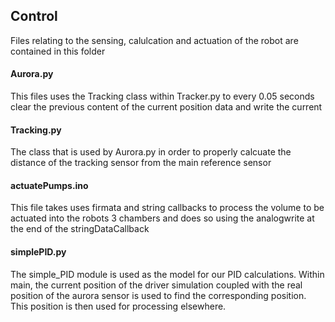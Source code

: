  ## Control
 
 Files relating to the sensing, calulcation and actuation of the robot are contained in this folder
 
 #### Aurora.py
 
This files uses the Tracking class within Tracker.py to every 0.05 seconds clear the previous content of the current position data and write the current

#### Tracking.py

The class that is used by Aurora.py in order to properly calcuate the distance of the tracking sensor from the main reference sensor

#### actuatePumps.ino

This file takes uses firmata and string callbacks to process the volume to be actuated into the robots 3 chambers and does so using the analogwrite at the end of the stringDataCallback

#### simplePID.py

The simple_PID module is used as the model for our PID calculations. Within main, the current position of the driver simulation coupled with the real position of the aurora sensor is used to find the corresponding position. This position is then used for processing elsewhere. 


